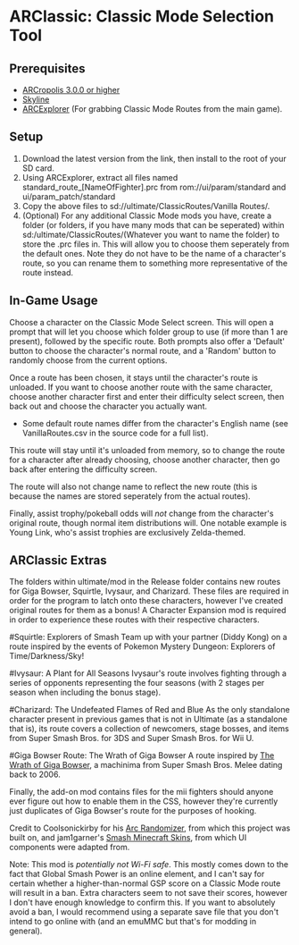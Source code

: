 # ARClassic: Classic Mode Selection Tool
## Prerequisites
- [ARCropolis 3.0.0 or higher](https://github.com/Raytwo/ARCropolis/releases/latest)
- [Skyline](https://github.com/skyline-dev/skyline/releases/tag/beta)
- [ARCExplorer](https://github.com/ScanMountGoat/ArcExplorer) (For grabbing Classic Mode Routes from the main game).


## Setup
1. Download the latest version from the link, then install to the root of your SD card.
2. Using ARCExplorer, extract all files named standard_route_[NameOfFighter].prc from rom://ui/param/standard and ui/param_patch/standard
3. Copy the above files to sd://ultimate/ClassicRoutes/Vanilla Routes/.
4. (Optional) For any additional Classic Mode mods you have, create a folder (or folders, if you have many mods that can be seperated) within sd:/ultimate/ClassicRoutes/(Whatever you want to name the folder) to store the .prc files in. This will allow you to choose them seperately from the default ones. Note they do not have to be the name of a character's route, so you can rename them to something more representative of the route instead.

## In-Game Usage
Choose a character on the Classic Mode Select screen. This will open a prompt that will let you choose which folder group to use (if more than 1 are present), followed by the specific route. Both prompts also offer a 'Default' button to choose the character's normal route, and a 'Random' button to randomly choose from the current options.

Once a route has been chosen, it stays until the character's route is unloaded. If you want to choose another route with the same character, choose another character first and enter their difficulty select screen, then back out and choose the character you actually want.

- Some default route names differ from the character's English name (see VanillaRoutes.csv in the source code for a full list).

This route will stay until it's unloaded from memory, so to change the route for a character after already choosing, choose another character, then go back after entering the difficulty screen.

The route will also not change name to reflect the new route (this is because the names are stored seperately from the actual routes).

Finally, assist trophy/pokeball odds will *not* change from the character's original route, though normal item distributions will. One notable example is Young Link, who's assist trophies are exclusively Zelda-themed.

## ARClassic Extras
The folders within ultimate/mod in the Release folder contains new routes for Giga Bowser, Squirtle, Ivysaur, and Charizard. These files are required in order for the program to latch onto these characters, however I've created original routes for them as a bonus! A Character Expansion mod is required in order to experience these routes with their respective characters.

#Squirtle: Explorers of Smash
Team up with your partner (Diddy Kong) on a route inspired by the events of Pokemon Mystery Dungeon: Explorers of Time/Darkness/Sky!

#Ivysaur: A Plant for All Seasons
Ivysaur's route involves fighting through a series of opponents representing the four seasons (with 2 stages per season when including the bonus stage).

#Charizard: The Undefeated Flames of Red and Blue
As the only standalone character present in previous games that is not in Ultimate (as a standalone that is), its route covers a collection of newcomers, stage bosses, and items from Super Smash Bros. for 3DS and Super Smash Bros. for Wii U.

#Giga Bowser Route: The Wrath of Giga Bowser
A route inspired by [The Wrath of Giga Bowser](https://www.youtube.com/watch?v=L1nGBIGKnuU), a machinima from Super Smash Bros. Melee dating back to 2006.

Finally, the add-on mod contains files for the mii fighters should anyone ever figure out how to enable them in the CSS, however they're currently just duplicates of Giga Bowser's route for the purposes of hooking.

Credit to Coolsonickirby for his [Arc Randomizer](https://github.com/Coolsonickirby/arc-randomizer), from which this project was built on, and jam1garner's [Smash Minecraft Skins](https://github.com/jam1garner/smash-minecraft-skins), from which UI components were adapted from.

Note: This mod is *potentially not Wi-Fi safe*. This mostly comes down to the fact that Global Smash Power is an online element, and I can't say for certain whether a higher-than-normal GSP score on a Classic Mode route will result in a ban. Extra characters seem to not save their scores, however I don't have enough knowledge to confirm this. If you want to absolutely avoid a ban, I would recommend using a separate save file that you don't intend to go online with (and an emuMMC but that's for modding in general).
